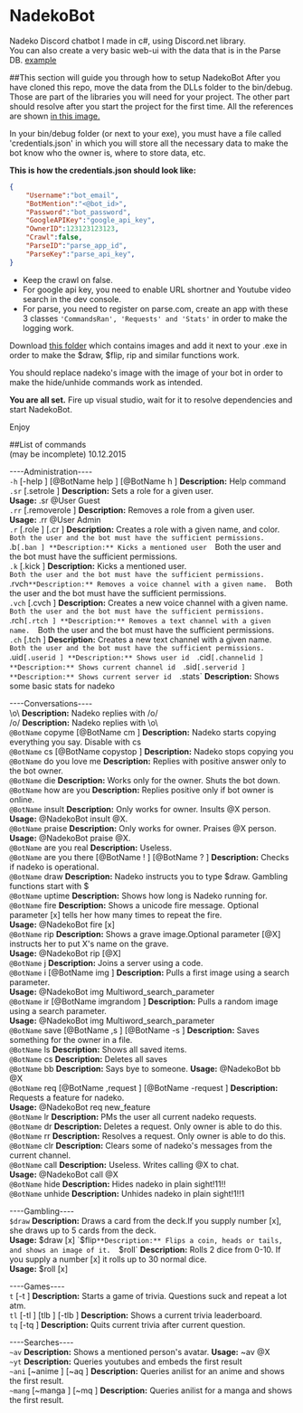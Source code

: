 # NadekoBot

Nadeko Discord chatbot I made in c#, using Discord.net library.  
You can also create a very basic web-ui with the data that is in the Parse DB. [example](http://www.nadekobot.tk)

##This section will guide you through how to setup NadekoBot
After you have cloned this repo, move the data from the DLLs folder to the bin/debug. Those are part of the libraries you will need for your project. The other part should resolve after you start the project for the first time. All the references are shown [in this image.](http://icecream.me/uploads/72738d3b2797e46767e10820998ad5b3.png)

In your bin/debug folder (or next to your exe), you must have a file called 'credentials.json' in which you will store all the necessary data to make the bot know who the owner is, where to store data, etc.

**This is how the credentials.json should look like:**
```json
{
	"Username":"bot_email",
	"BotMention":"<@bot_id>",
	"Password":"bot_password",
	"GoogleAPIKey":"google_api_key",
	"OwnerID":123123123123,
	"Crawl":false,
	"ParseID":"parse_app_id",
	"ParseKey":"parse_api_key",
}
```
- Keep the crawl on false.
- For google api key, you need to enable URL shortner and Youtube video search in the dev console.
- For parse, you need to register on parse.com, create an app with these 3 classes `'CommandsRan', 'Requests' and 'Stats'` in order to make the logging work.

Download [this folder](http://s000.tinyupload.com/index.php?file_id=54172283263968075500) which contains images and add it next to your .exe in order to make the $draw, $flip, rip and similar functions work.

You should replace nadeko's image with the image of your bot in order to make the hide/unhide commands work as intended.

**You are all set.**
Fire up visual studio, wait for it to resolve dependencies and start NadekoBot.

Enjoy

##List of commands  
(may be incomplete) 10.12.2015

----Administration----  
`-h` [-help ] [@BotName help ] [@BotName h ] **Description:** Help command  
`.sr` [.setrole ] **Description:** Sets a role for a given user.  
**Usage:** .sr @User Guest  
`.rr` [.removerole ] **Description:** Removes a role from a given user.  
**Usage:** .rr @User Admin  
`.r` [.role ] [.cr ] **Description:** Creates a role with a given name, and color.  
`Both the user and the bot must have the sufficient permissions.  
`.b` [.ban ] **Description:** Kicks a mentioned user  
`Both the user and the bot must have the sufficient permissions.  
`.k` [.kick ] **Description:** Kicks a mentioned user.  
`Both the user and the bot must have the sufficient permissions.  
`.rvch` **Description:** Removes a voice channel with a given name.  
`Both the user and the bot must have the sufficient permissions.  
`.vch` [.cvch ] **Description:** Creates a new voice channel with a given name.  
`Both the user and the bot must have the sufficient permissions.  
`.rch` [.rtch ] **Description:** Removes a text channel with a given name.  
`Both the user and the bot must have the sufficient permissions.  
`.ch` [.tch ] **Description:** Creates a new text channel with a given name.  
`Both the user and the bot must have the sufficient permissions.  
`.uid` [.userid ] **Description:** Shows user id  
`.cid` [.channelid ] **Description:** Shows current channel id  
`.sid` [.serverid ] **Description:** Shows current server id  
`.stats` **Description:** Shows some basic stats for nadeko  

----Conversations----  
\o\ **Description:** Nadeko replies with /o/  
/o/ **Description:** Nadeko replies with \o\  
`@BotName` copyme [@BotName cm ] **Description:** Nadeko starts copying everything you say. Disable with cs  
`@BotName` cs [@BotName copystop ] **Description:** Nadeko stops copying you  
`@BotName` do you love me **Description:** Replies with positive answer only to the bot owner.  
`@BotName` die **Description:** Works only for the owner. Shuts the bot down.  
`@BotName` how are you **Description:** Replies positive only if bot owner is online.  
`@BotName` insult **Description:** Only works for owner. Insults @X person.  
**Usage:** @NadekoBot insult @X.  
`@BotName` praise **Description:** Only works for owner. Praises @X person.  
**Usage:** @NadekoBot praise @X.  
`@BotName` are you real **Description:** Useless.  
`@BotName` are you there [@BotName ! ] [@BotName ? ] **Description:** Checks if nadeko is operational.  
`@BotName` draw **Description:** Nadeko instructs you to type $draw. Gambling functions start with $  
`@BotName` uptime **Description:** Shows how long is Nadeko running for.  
`@BotName` fire **Description:** Shows a unicode fire message. Optional parameter [x] tells her how many times to repeat the fire.  
**Usage:** @NadekoBot fire [x]  
`@BotName` rip **Description:** Shows a grave image.Optional parameter [@X] instructs her to put X's name on the grave.  
**Usage:** @NadekoBot rip [@X]  
`@BotName` j **Description:** Joins a server using a code.  
`@BotName` i [@BotName img ] **Description:** Pulls a first image using a search parameter.  
**Usage:** @NadekoBot img Multiword_search_parameter  
`@BotName` ir [@BotName imgrandom ] **Description:** Pulls a random image using a search parameter.  
**Usage:** @NadekoBot img Multiword_search_parameter  
`@BotName` save [@BotName ,s ] [@BotName -s ] **Description:** Saves something for the owner in a file.  
`@BotName` ls **Description:** Shows all saved items.  
`@BotName` cs **Description:** Deletes all saves  
`@BotName` bb **Description:** Says bye to someone. **Usage:** @NadekoBot bb @X  
`@BotName` req [@BotName ,request ] [@BotName -request ] **Description:** Requests a feature for nadeko.  
**Usage:** @NadekoBot req new_feature  
`@BotName` lr **Description:** PMs the user all current nadeko requests.  
`@BotName` dr **Description:** Deletes a request. Only owner is able to do this.  
`@BotName` rr **Description:** Resolves a request. Only owner is able to do this.  
`@BotName` clr **Description:** Clears some of nadeko's messages from the current channel.  
`@BotName` call **Description:** Useless. Writes calling @X to chat.  
**Usage:** @NadekoBot call @X   
`@BotName` hide **Description:** Hides nadeko in plain sight!11!!  
`@BotName` unhide **Description:** Unhides nadeko in plain sight!1!!1  

----Gambling----  
`$draw` **Description:** Draws a card from the deck.If you supply number [x], she draws up to 5 cards from the deck.  
**Usage:** $draw [x]  
`$flip` **Description:** Flips a coin, heads or tails, and shows an image of it.  
`$roll` **Description:** Rolls 2 dice from 0-10. If you supply a number [x] it rolls up to 30 normal dice.  
**Usage:** $roll [x]  

----Games----  
`t` [-t ] **Description:** Starts a game of trivia. Questions suck and repeat a lot atm.  
`tl` [-tl ] [tlb ] [-tlb ] **Description:** Shows a current trivia leaderboard.  
`tq` [-tq ] **Description:** Quits current trivia after current question.  

----Searches----  
`~av` **Description:** Shows a mentioned person's avatar. **Usage:** ~av @X  
`~yt` **Description:** Queries youtubes and embeds the first result  
`~ani` [~anime ] [~aq ] **Description:** Queries anilist for an anime and shows the first result.  
`~mang` [~manga ] [~mq ] **Description:** Queries anilist for a manga and shows the first result.

